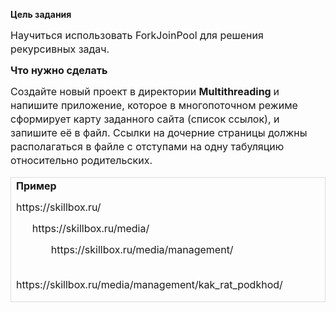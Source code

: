 <strong fr-original-style="" style="font-weight: 700; box-sizing: border-box;">Цель задания</strong>
<p fr-original-style="" style="margin-top: 0px; margin-bottom: 12px; color: var(--ui-sb-color-text-main); box-sizing: border-box; font-size: 16px; line-height: 22px;">Научиться использовать ForkJoinPool для решения рекурсивных задач.</p>
<p fr-original-style="" style="margin-top: 0px; margin-bottom: 12px; color: var(--ui-sb-color-text-main); box-sizing: border-box; font-size: 16px; line-height: 22px;"><strong fr-original-style="" style="font-weight: 700; box-sizing: border-box;">Что нужно сделать</strong></p>
<p fr-original-style="" style="margin-top: 0px; margin-bottom: 12px; color: var(--ui-sb-color-text-main); box-sizing: border-box; font-size: 16px; line-height: 22px;">Создайте новый проект в директории <strong fr-original-style="" style="font-weight: 700; box-sizing: border-box;">Multithreading&nbsp;</strong>и напишите приложение, которое в многопоточном режиме сформирует карту заданного сайта (список ссылок), и запишите её в файл. Ссылки на дочерние страницы должны располагаться в файле с отступами на одну табуляцию относительно родительских.&nbsp;</p>
<table fr-original-style="width: 100%;" style="width: 100%; border-collapse: collapse; border: none; empty-cells: show; max-width: 100%; box-sizing: border-box;"><tbody fr-original-style="" style="box-sizing: border-box;"><tr fr-original-style="" style="user-select: none; box-sizing: border-box;"><td fr-original-style="width: 100.0000%;" style="width: 100%; min-width: 5px; box-sizing: border-box; user-select: text; border: 1px solid rgb(221, 221, 221);"><p fr-original-style="" style="margin-top: 0px; margin-bottom: 12px; color: var(--ui-sb-color-text-main); box-sizing: border-box; font-size: 16px; line-height: 22px;"><strong fr-original-style="" style="font-weight: 700; box-sizing: border-box;">Пример</strong></p><p fr-original-style="" style="margin-top: 0px; margin-bottom: 12px; color: var(--ui-sb-color-text-main); box-sizing: border-box; font-size: 16px; line-height: 22px;">https://skillbox.ru/</p><p fr-original-style="" style="margin-top: 0px; margin-bottom: 12px; color: var(--ui-sb-color-text-main); box-sizing: border-box; font-size: 16px; line-height: 22px;">&nbsp; &nbsp; &nbsp; https://skillbox.ru/media/</p><p fr-original-style="" style="margin-top: 0px; margin-bottom: 12px; color: var(--ui-sb-color-text-main); box-sizing: border-box; font-size: 16px; line-height: 22px;">&nbsp; &nbsp; &nbsp; &nbsp; &nbsp; &nbsp; &nbsp;https://skillbox.ru/media/management/</p><p fr-original-style="" style="margin-top: 0px; margin-bottom: 12px; color: var(--ui-sb-color-text-main); box-sizing: border-box; font-size: 16px; line-height: 22px;">&nbsp; &nbsp; &nbsp; &nbsp; &nbsp; &nbsp; &nbsp; &nbsp; &nbsp; &nbsp; https://skillbox.ru/media/management/kak_rat_podkhod/</p></td></tr></tbody></table>
